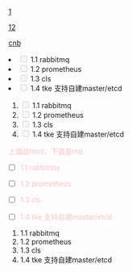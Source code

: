 [1](./1)

[12](https://github.com/taowensheng1997/test/blob/main/12)

[cnb](https://cnb.cool)

<style>
  div {color:green;}
  p {color:pink;}
</style>
<li class="task-list-item"><input type="checkbox" disabled=""> 1.1 rabbitmq</li>
<li class="task-list-item"><input type="checkbox" disabled=""> 1.2 prometheus</li>
<li class="task-list-item"><input type="checkbox" disabled=""> 1.3 cls</li>
<li class="task-list-item"><input type="checkbox" disabled=""> 1.4 tke 支持自建master/etcd</li>
</ul>
<ol>
<li class="task-list-item"><input type="checkbox" disabled=""> 1.1 rabbitmq</li>
<li class="task-list-item"><input type="checkbox" disabled=""> 1.2 prometheus</li>
<li class="task-list-item"><input type="checkbox" disabled=""> 1.3 cls</li>
<li class="task-list-item"><input type="checkbox" disabled=""> 1.4 tke 支持自建master/etcd</li>
</ol>


上面是html，下面是md

- [ ] 1.1 rabbitmq
- [ ] 1.2 prometheus
- [ ] 1.3 cls
- [ ] 1.4 tke 支持自建master/etcd


1. 1.1 rabbitmq
2. 1.2 prometheus
3. 1.3 cls
4. 1.4 tke 支持自建master/etcd
